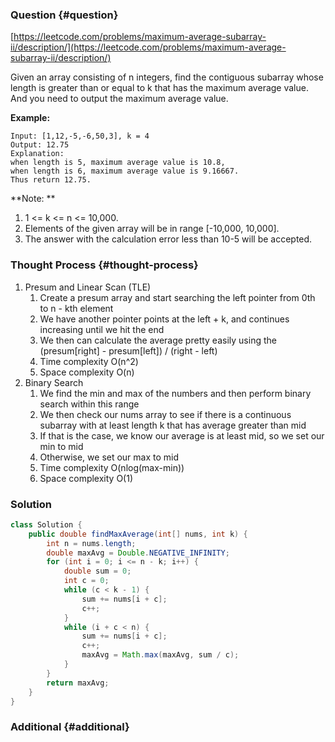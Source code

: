 ### Question {#question}

[https://leetcode.com/problems/maximum-average-subarray-ii/description/](https://leetcode.com/problems/maximum-average-subarray-ii/description/)

Given an array consisting of n integers, find the contiguous subarray whose length is greater than or equal to k that has the maximum average value. And you need to output the maximum average value.

**Example:**

```
Input: [1,12,-5,-6,50,3], k = 4
Output: 12.75
Explanation:
when length is 5, maximum average value is 10.8,
when length is 6, maximum average value is 9.16667.
Thus return 12.75.
```

**Note:**

1. 1 &lt;= k &lt;= n &lt;= 10,000.
2. Elements of the given array will be in range \[-10,000, 10,000\].
3. The answer with the calculation error less than 10-5 will be accepted.



### Thought Process {#thought-process}

1. Presum and Linear Scan \(TLE\)
   1. Create a presum array and start searching the left pointer from 0th to n - kth element
   2. We have another pointer points at the left + k, and continues increasing until we hit the end
   3. We then can calculate the average pretty easily using the \(presum\[right\] - presum\[left\]\) / \(right - left\)
   4. Time complexity O\(n^2\)
   5. Space complexity O\(n\)
2. Binary Search
   1. We find the min and max of the numbers and then perform binary search within this range
   2. We then check our nums array to see if there is a continuous subarray with at least length k that has average greater than mid
   3. If that is the case, we know our average is at least mid, so we set our min to mid
   4. Otherwise, we set our max to mid
   5. Time complexity O\(nlog\(max-min\)\)
   6. Space complexity O\(1\)

### Solution

```java
class Solution {
    public double findMaxAverage(int[] nums, int k) {
        int n = nums.length;
        double maxAvg = Double.NEGATIVE_INFINITY;
        for (int i = 0; i <= n - k; i++) {
            double sum = 0;
            int c = 0;
            while (c < k - 1) {
                sum += nums[i + c];
                c++;
            }
            while (i + c < n) {
                sum += nums[i + c];
                c++;
                maxAvg = Math.max(maxAvg, sum / c);
            }
        }
        return maxAvg;
    }
}
```

### Additional {#additional}



